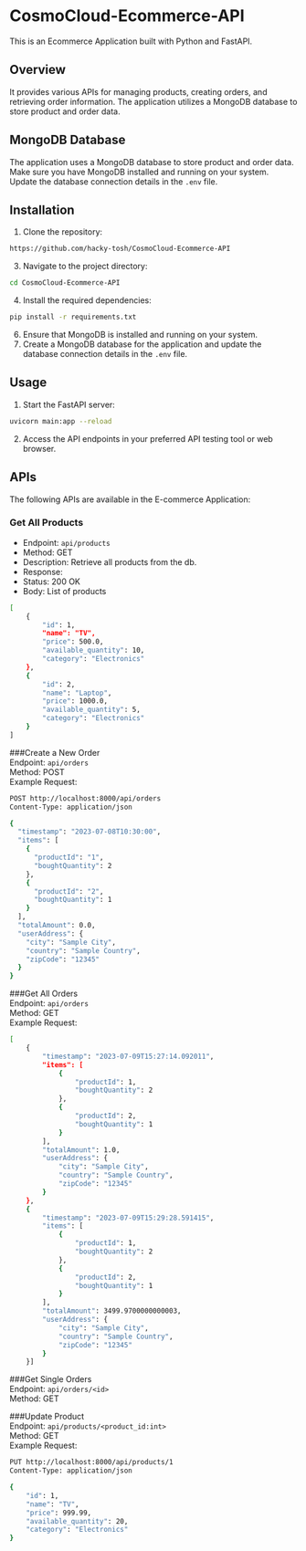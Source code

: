 # CosmoCloud-Ecommerce-API

This is an Ecommerce Application built with Python and FastAPI.

## Overview

It provides various APIs for managing products, creating orders, and retrieving order information. The application utilizes a MongoDB database to store product and order data.

## MongoDB Database

The application uses a MongoDB database to store product and order data. Make sure you have MongoDB installed and running on your system. Update the database connection details in the `.env` file.

## Installation

1. Clone the repository:
```bash
https://github.com/hacky-tosh/CosmoCloud-Ecommerce-API
```

3. Navigate to the project directory:
```bash
cd CosmoCloud-Ecommerce-API
```

4. Install the required dependencies:
```bash
pip install -r requirements.txt
```

6. Ensure that MongoDB is installed and running on your system.
7. Create a MongoDB database for the application and update the database connection details in the `.env` file.

## Usage

1. Start the FastAPI server:
```bash
uvicorn main:app --reload
```
2. Access the API endpoints in your preferred API testing tool or web browser.

## APIs

The following APIs are available in the E-commerce Application:

### Get All Products

- Endpoint: `api/products`
- Method: GET
- Description: Retrieve all products from the db.
- Response:
 - Status: 200 OK
 - Body: List of products

```bash
[
    {
        "id": 1,
        "name": "TV",
        "price": 500.0,
        "available_quantity": 10,
        "category": "Electronics"
    },
    {
        "id": 2,
        "name": "Laptop",
        "price": 1000.0,
        "available_quantity": 5,
        "category": "Electronics"
    }
]
```
###Create a New Order
<br/>Endpoint: `api/orders`
<br/>Method: POST
<br/>Example Request:
```bash
POST http://localhost:8000/api/orders
Content-Type: application/json

{
  "timestamp": "2023-07-08T10:30:00",
  "items": [
    {
      "productId": "1",
      "boughtQuantity": 2
    },
    {
      "productId": "2",
      "boughtQuantity": 1
    }
  ],
  "totalAmount": 0.0,
  "userAddress": {
    "city": "Sample City",
    "country": "Sample Country",
    "zipCode": "12345"
  }
}

```

###Get All Orders
</br>Endpoint: `api/orders`
</br>Method: GET
</br>Example Request:
```bash
[
    {
        "timestamp": "2023-07-09T15:27:14.092011",
        "items": [
            {
                "productId": 1,
                "boughtQuantity": 2
            },
            {
                "productId": 2,
                "boughtQuantity": 1
            }
        ],
        "totalAmount": 1.0,
        "userAddress": {
            "city": "Sample City",
            "country": "Sample Country",
            "zipCode": "12345"
        }
    },
    {
        "timestamp": "2023-07-09T15:29:28.591415",
        "items": [
            {
                "productId": 1,
                "boughtQuantity": 2
            },
            {
                "productId": 2,
                "boughtQuantity": 1
            }
        ],
        "totalAmount": 3499.9700000000003,
        "userAddress": {
            "city": "Sample City",
            "country": "Sample Country",
            "zipCode": "12345"
        }
    }]
```

###Get Single Orders
</br>Endpoint: `api/orders/<id>`
</br>Method: GET

###Update Product
</br>Endpoint: `api/products/<product_id:int>`
</br>Method: GET
</br>Example Request:
```bash
PUT http://localhost:8000/api/products/1
Content-Type: application/json

{
    "id": 1,
    "name": "TV",
    "price": 999.99,
    "available_quantity": 20,
    "category": "Electronics"
}

```

